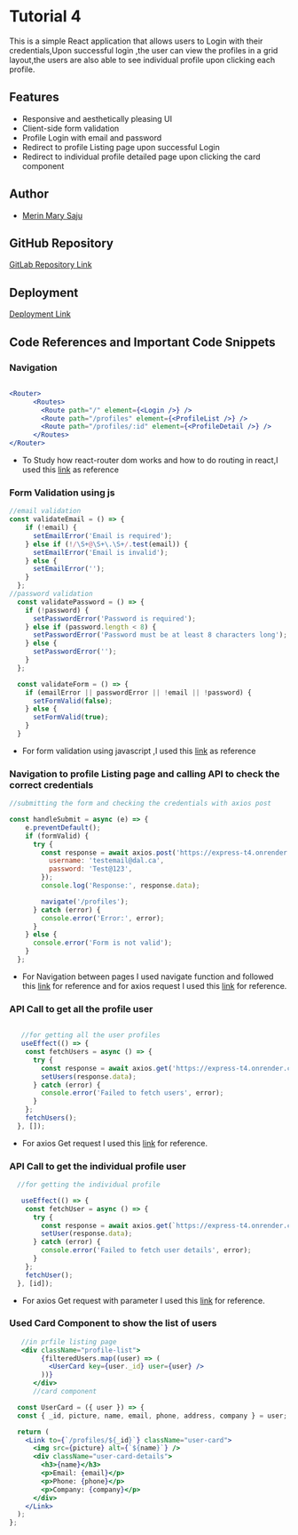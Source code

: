 # Tutorial 4

This is a simple React application that allows users to Login with their credentials,Upon successful login ,the user can view the profiles in a grid layout,the users are also able to see individual profile upon clicking each profile.

## Features

- Responsive and aesthetically pleasing UI
- Client-side form validation
- Profile Login with email and password
- Redirect to profile Listing page upon successful Login
- Redirect to individual profile detailed page upon clicking the card component

## Author

- [Merin Mary Saju](mr457277@dal.ca)

## GitHub Repository

[GitLab Repository Link](https://git.cs.dal.ca/msaju/csci-5709-tutorials/-/tree/main/tutorial4?ref_type=heads)

## Deployment

[Deployment Link](https://tutorials-fudx.vercel.app/)

## Code References and Important Code Snippets

### Navigation

```jsx

<Router>
      <Routes>
        <Route path="/" element={<Login />} />
        <Route path="/profiles" element={<ProfileList />} />
        <Route path="/profiles/:id" element={<ProfileDetail />} />
      </Routes>
</Router>

```

- To Study how react-router dom works and how to do routing in react,I used this [link](https://reactrouter.com/en/main/route/route) as reference 


### Form Validation using js

```jsx
//email validation
const validateEmail = () => {
    if (!email) {
      setEmailError('Email is required');
    } else if (!/\S+@\S+\.\S+/.test(email)) {
      setEmailError('Email is invalid');
    } else {
      setEmailError('');
    }
  };
//password validation
  const validatePassword = () => {
    if (!password) {
      setPasswordError('Password is required');
    } else if (password.length < 8) {
      setPasswordError('Password must be at least 8 characters long');
    } else {
      setPasswordError('');
    }
  };

  const validateForm = () => {
    if (emailError || passwordError || !email || !password) {
      setFormValid(false);
    } else {
      setFormValid(true);
    }
  }

```

- For form validation using javascript ,I used this [link](https://www.geeksforgeeks.org/how-to-validate-form-using-regular-expression-in-javascript/) as reference

### Navigation to profile Listing page and calling API to check the correct credentials

```jsx
//submitting the form and checking the credentials with axios post

const handleSubmit = async (e) => {
    e.preventDefault();
    if (formValid) {
      try {
        const response = await axios.post('https://express-t4.onrender.com/api/login', {
          username: 'testemail@dal.ca',
          password: 'Test@123',
        });
        console.log('Response:', response.data); 

        navigate('/profiles'); 
      } catch (error) {
        console.error('Error:', error);
      }
    } else {
      console.error('Form is not valid');
    }
  };

```
- For Navigation between pages I used navigate function and followed this [link](https://reactnavigation.org/docs/navigating/) for reference and for axios request I used this [link](https://axios-http.com/docs/intro) for reference.

### API Call to get all the profile user

```jsx

   //for getting all the user profiles
   useEffect(() => {
    const fetchUsers = async () => {
      try {
        const response = await axios.get('https://express-t4.onrender.com/api/users');
        setUsers(response.data);
      } catch (error) {
        console.error('Failed to fetch users', error);
      }
    };
    fetchUsers();
  }, []);

```

- For axios Get request I used this [link](https://axios-http.com/docs/intro) for reference.

### API Call to get the individual profile user

```jsx
  //for getting the individual profile

   useEffect(() => {
    const fetchUser = async () => {
      try {
        const response = await axios.get(`https://express-t4.onrender.com/api/users/${id}`);
        setUser(response.data);
      } catch (error) {
        console.error('Failed to fetch user details', error);
      }
    };
    fetchUser();
  }, [id]);

```

- For axios Get request with parameter I used this [link](https://axios-http.com/docs/intro) for reference.

### Used Card Component to show the list of users



```jsx
   //in prfile listing page
   <div className="profile-list">
        {filteredUsers.map((user) => (
          <UserCard key={user._id} user={user} />
        ))}
      </div>
      //card component

  const UserCard = ({ user }) => {
  const { _id, picture, name, email, phone, address, company } = user;

  return (
    <Link to={`/profiles/${_id}`} className="user-card">
      <img src={picture} alt={`${name}`} />
      <div className="user-card-details">
        <h3>{name}</h3>
        <p>Email: {email}</p>
        <p>Phone: {phone}</p>
        <p>Company: {company}</p>
      </div>
    </Link>
  );
};

```




